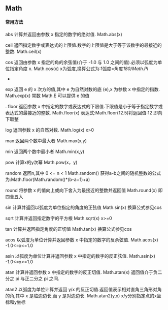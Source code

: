 ##  Math

####  常用方法 

abs	计算并返回由参数 x 指定的数字的绝对值.	Math.abs(x)	 

ceil	返回指定数字或表达式的上限值.数字的上限值是大于等于该数字的最接近的整数.	Math.ceil(x)	 

cos	返回由参数 x 指定的角的余弦值(介于 -1.0 与 1.0 之间的值).必须以弧度为单位指定角度 x.	Math.cos(x)	x为弧度,换算公式为:1弧度=角度*180/Math.PI*

*
exp	返回 e 的 x 次方的值,其中 e 为自然对数的底 (e),x 为参数 x 中指定的指数.	Math.exp(x)	常数 Math.E 可以提供 e 的值

.
floor	返回参数 x 中指定的数字或表达式的下限值.下限值是小于等于指定数字或表达式的最接近的整数.	Math.floor(x)	表达式:Math.floor(12.5)将返回值:12  即向下取整

log	返回参数 x 的自然对数.	Math.log(x)	x>0

max	返回两个数中最大者	Math.max(x,y)	 

min	返回两个数中最小者	Math.min(x,y)	 

pow	计算x的y次幂	Math.pow(x，y)	 

random	返回n,其中 0 <= n < 1	Math.random()	获得a-b之间的随机整数的公式为:Math.floor(Math.random()*(b-a+1)+a)

round	将参数 x 的值向上或向下舍入为最接近的整数并返回值	Math.round(x)	即四舍五入 

sin	计算并返回以弧度为单位指定的角度的正弦值	Math.sin(x)	换算公式参见cos

sqrt	计算并返回指定数字的平方根	Math.sqrt(x)	x>=0

tan	计算并返回指定角度的正切值	Math.tan(x)	换算公式参见cos

acos	以弧度为单位计算并返回参数 x 中指定的数字的反余弦值.	Math.acos(x)	-1.0<=x<=1.0

asin	以弧度为单位计算并返回参数 x 中指定的数字的反正弦值.	Math.asin(x)	-1.0<=x<=1.0

atan	计算并返回参数 x 中指定的数字的反正切值.	Math.atan(x)	返回值介于负二分之 pi 与正二分之 pi 之间.

atan2	以弧度为单位计算并返回 y/x 的反正切值.返回值表示相对直角三角形对角的角,其中 x 是临边边长,而 y 是对边边长.	Math.atan2(y,x)	x/y分别指定点的x坐标和y坐标